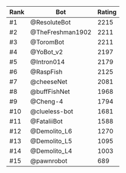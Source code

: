 Rank|Bot|Rating
---|---|---
#1|@ResoluteBot|2215
#2|@TheFreshman1902|2211
#3|@ToromBot|2211
#4|@YoBot_v2|2197
#5|@Intron014|2179
#6|@RaspFish|2125
#7|@cheeseNet|2081
#8|@buffFishNet|1968
#9|@Cheng-4|1794
#10|@clueless-bot|1681
#11|@FataliiBot|1588
#12|@Demolito_L6|1270
#13|@Demolito_L5|1095
#14|@Demolito_L4|1003
#15|@pawnrobot|689
